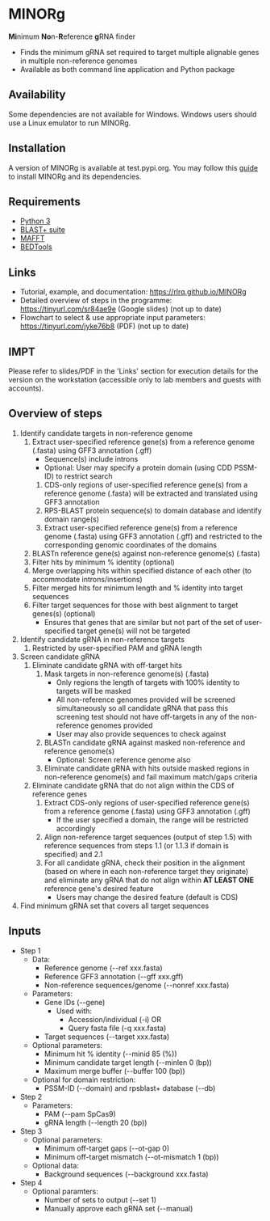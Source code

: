# MINORg
**Mi**nimum **No**n-**R**eference **g**RNA finder
- Finds the minimum gRNA set required to target multiple alignable genes in multiple non-reference genomes
- Available as both command line application and Python package

## Availability
Some dependencies are not available for Windows. Windows users should use a Linux emulator to run MINORg.

## Installation
A version of MINORg is available at test.pypi.org. You may follow this [guide](https://rlrq.github.io/MINORg/build/html/installation.html) to install MINORg and its dependencies.

## Requirements
- [Python 3](https://www.python.org/)
- [BLAST+ suite](https://www.ncbi.nlm.nih.gov/books/NBK279690/)
- [MAFFT](https://mafft.cbrc.jp/alignment/software/)
- [BEDTools](https://bedtools.readthedocs.io/en/latest/index.html)

## Links
- Tutorial, example, and documentation: https://rlrq.github.io/MINORg
- Detailed overview of steps in the programme: https://tinyurl.com/sr84ae9e (Google slides) (not up to date)
- Flowchart to select & use appropriate input parameters: https://tinyurl.com/jyke76b8 (PDF) (not up to date)

## IMPT
Please refer to slides/PDF in the 'Links' section for execution details for the version on the workstation (accessible only to lab members and guests with accounts).

## Overview of steps
1. Identify candidate targets in non-reference genome
   1. Extract user-specified reference gene(s) from a reference genome (.fasta) using GFF3 annotation (.gff)
      - Sequence(s) include introns
      - Optional: User may specify a protein domain (using CDD PSSM-ID) to restrict search
      1. CDS-only regions of user-specified reference gene(s) from a reference genome (.fasta) will be extracted and translated using GFF3 annotation
      2. RPS-BLAST protein sequence(s) to domain database and identify domain range(s)
      3. Extract user-specified reference gene(s) from a reference genome (.fasta) using GFF3 annotation (.gff) and restricted to the corresponding genomic coordinates of the domains
   2. BLASTn reference gene(s) against non-reference genome(s) (.fasta)
   3. Filter hits by minimum % identity (optional)
   4. Merge overlapping hits within specified distance of each other (to accommodate introns/insertions)
   5. Filter merged hits for minimum length and % identity into target sequences
   6. Filter target sequences for those with best alignment to target genes(s) (optional)
      - Ensures that genes that are similar but not part of the set of user-specified target gene(s) will not be targeted
2. Identify candidate gRNA in non-reference targets
   1. Restricted by user-specified PAM and gRNA length
3. Screen candidate gRNA
   1. Eliminate candidate gRNA with off-target hits
      1. Mask targets in non-reference genome(s) (.fasta)
         - Only regions the length of targets with 100% identity to targets will be masked
         - All non-reference genomes provided will be screened simultaneously so all candidate gRNA that pass this screening test should not have off-targets in any of the non-reference genomes provided
         - User may also provide sequences to check against
      2. BLASTn candidate gRNA against masked non-reference and reference genome(s)
         - Optional: Screen reference genome also
      3. Eliminate candidate gRNA with hits outside masked regions in non-reference genome(s) and fail maximum match/gaps criteria
   2. Eliminate candidate gRNA that do not align within the CDS of reference genes
      1. Extract CDS-only regions of user-specified reference gene(s) from a reference genome (.fasta) using GFF3 annotation (.gff)
         - If the user specified a domain, the range will be restricted accordingly
      2. Align non-reference target sequences (output of step 1.5) with reference sequences from steps 1.1 (or 1.1.3 if domain is specified) and 2.1
      3. For all candidate gRNA, check their position in the alignment (based on where in each non-reference target they originate) and eliminate any gRNA that do not align within **AT LEAST ONE** reference gene's desired feature
         - Users may change the desired feature (default is CDS)
4. Find minimum gRNA set that covers all target sequences

## Inputs
- Step 1
   - Data:
      - Reference genome (--ref xxx.fasta)
      - Reference GFF3 annotation (--gff xxx.gff)
      - Non-reference sequences/genome (--nonref xxx.fasta)
   - Parameters:
      - Gene IDs (--gene)
         - Used with:
            - Accession/individual (-i) OR
            - Query fasta file (-q xxx.fasta)
      - Target sequences (--target xxx.fasta)
   - Optional parameters:
      - Minimum hit % identity (--minid 85 (%))
      - Minimum candidate target length (--minlen 0 (bp))
      - Maximum merge buffer (--buffer 100 (bp))
   - Optional for domain restriction:
      - PSSM-ID (--domain) and rpsblast+ database (--db)
- Step 2
   - Parameters:
      - PAM (--pam SpCas9)
      - gRNA length (--length 20 (bp))
- Step 3
   - Optional parameters:
      - Minimum off-target gaps (--ot-gap 0)
      - Minimum off-target mismatch (--ot-mismatch 1 (bp))
   - Optional data:
      - Background sequences (--background xxx.fasta)
- Step 4
   - Optional paramters:
      - Number of sets to output (--set 1)
      - Manually approve each gRNA set (--manual)
